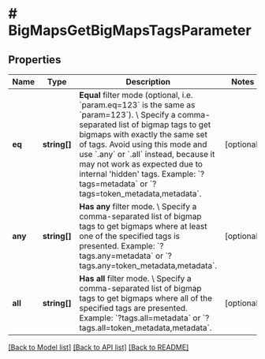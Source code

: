 # # BigMapsGetBigMapsTagsParameter

## Properties

Name | Type | Description | Notes
------------ | ------------- | ------------- | -------------
**eq** | **string[]** | **Equal** filter mode (optional, i.e. &#x60;param.eq&#x3D;123&#x60; is the same as &#x60;param&#x3D;123&#x60;). \\ Specify a comma-separated list of bigmap tags to get bigmaps with exactly the same set of tags. Avoid using this mode and use &#x60;.any&#x60; or &#x60;.all&#x60; instead, because it may not work as expected due to internal &#39;hidden&#39; tags.  Example: &#x60;?tags&#x3D;metadata&#x60; or &#x60;?tags&#x3D;token_metadata,metadata&#x60;. | [optional]
**any** | **string[]** | **Has any** filter mode. \\ Specify a comma-separated list of bigmap tags to get bigmaps where at least one of the specified tags is presented.  Example: &#x60;?tags.any&#x3D;metadata&#x60; or &#x60;?tags.any&#x3D;token_metadata,metadata&#x60;. | [optional]
**all** | **string[]** | **Has all** filter mode. \\ Specify a comma-separated list of bigmap tags to get bigmaps where all of the specified tags are presented.  Example: &#x60;?tags.all&#x3D;metadata&#x60; or &#x60;?tags.all&#x3D;token_metadata,metadata&#x60;. | [optional]

[[Back to Model list]](../../README.md#models) [[Back to API list]](../../README.md#endpoints) [[Back to README]](../../README.md)
